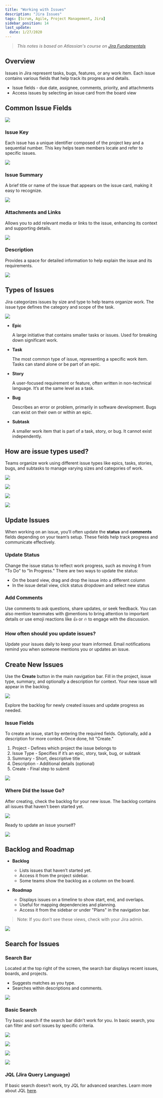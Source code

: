 ```yaml
---
title: "Working with Issues"
description: "Jira Issues"
tags: [Scrum, Agile, Project Management, Jira]
sidebar_position: 14
last_update:
  date: 1/27/2020
---
```



> *This notes is based on Atlassian's course on [Jira Fundamentals](https://community.atlassian.com/t5/Training-Certification-articles/Atlassian-University-Series-Jira-Fundamentals/ba-p/2204206)*


## Overview

Issues in Jira represent tasks, bugs, features, or any work item. Each issue contains various fields that help track its progress and details.

- Issue fields - due date, assignee, comments, priority, and attachments
- Access issues by selecting an issue card from the board view


## Common Issue Fields

<div class='img-center'>

![](/img/docs/commonissuefields.png)  

</div>


### Issue Key

Each issue has a unique identifier composed of the project key and a sequential number. This key helps team members locate and refer to specific issues.


<div class='img-center'>

![](/img/docs/issuekey.png)  

</div>


### Issue Summary

A brief title or name of the issue that appears on the issue card, making it easy to recognize.

<div class='img-center'>

![](/img/docs/issuefieldsummary.png)  

</div>


### Attachments and Links

Allows you to add relevant media or links to the issue, enhancing its context and supporting details.

<div class='img-center'>

![](/img/docs/issuefieldattachlinks.png)  

</div>


### Description

Provides a space for detailed information to help explain the issue and its requirements.

<div class='img-center'>

![](/img/docs/issuedescription.png)  

</div>



## Types of Issues 

Jira categorizes issues by size and type to help teams organize work. The issue type defines the category and scope of the task.

<div class='img-center'>

![](/img/docs/defaulttypeofissues.png)  

</div>

- **Epic**

    A large initiative that contains smaller tasks or issues. Used for breaking down significant work.

- **Task**

    The most common type of issue, representing a specific work item. Tasks can stand alone or be part of an epic.

- **Story**

    A user-focused requirement or feature, often written in non-technical language. It’s at the same level as a task.

- **Bug**

    Describes an error or problem, primarily in software development. Bugs can exist on their own or within an epic.

- **Subtask**

    A smaller work item that is part of a task, story, or bug. It cannot exist independently.
    




## How are issue types used?

Teams organize work using different issue types like epics, tasks, stories, bugs, and subtasks to manage varying sizes and categories of work.

<div class='img-center'>

![](/img/docs/useepic.png)  

</div>

<div class='img-center'>

![](/img/docs/usetasks.png)  

</div>

<div class='img-center'>

![](/img/docs/usebug.png)  

</div>

<div class='img-center'>

![](/img/docs/usesubtasks.png)  

</div>



## Update Issues

When working on an issue, you’ll often update the **status** and **comments** fields depending on your team’s setup. These fields help track progress and communicate effectively.

### Update Status

Change the issue status to reflect work progress, such as moving it from "To Do" to "In Progress." There are two ways to update the status:

- On the board view, drag and drop the issue into a different column
- In the issue detail view, click status dropdown and select new status

### Add Comments

Use comments to ask questions, share updates, or seek feedback. You can also mention teammates with @mentions to bring attention to important details or use emoji reactions like 👍 or 🔥 to engage with the discussion.


### How often should you update issues?

Update your issues daily to keep your team informed. Email notifications remind you when someone mentions you or updates an issue.


## Create New Issues

Use the **Create** button in the main navigation bar. Fill in the project, issue type, summary, and optionally a description for context. Your new issue will appear in the backlog. 

<div class='img-center'>

![](/img/docs/createnewissue1.png)  

</div>

Explore the backlog for newly created issues and update progress as needed.


### Issue Fields

To create an issue, start by entering the required fields. Optionally, add a description for more context. Once done, hit "Create."

1. Project - Defines which project the issue belongs to
2. Issue Type - Specifies if it’s an epic, story, task, bug, or subtask
3. Summary - Short, descriptive title
4. Description - Additional details (optional)
5. Create - Final step to submit

<div class='img-center'>

![](/img/docs/createissuefillupfields.png)  

</div>


### Where Did the Issue Go?

After creating, check the backlog for your new issue. The backlog contains all issues that haven't been started yet. 

<div class='img-center'>

![](/img/docs/backlog.png)  

</div>


Ready to update an issue yourself?

<div class='img-center'>

![](/img/docs/updateissueready.png)  

</div>


## Backlog and Roadmap

- **Backlog**

  - Lists issues that haven’t started yet.
  - Access it from the project sidebar.
  - Some teams show the backlog as a column on the board.

- **Roadmap**

  - Displays issues on a timeline to show start, end, and overlaps.
  - Useful for mapping dependencies and planning.
  - Access it from the sidebar or under "Plans" in the navigation bar.

> Note: If you don’t see these views, check with your Jira admin.


<div class='img-center'>

![](/img/docs/backlogsroadmaps.png)  

</div>



## Search for Issues


### Search Bar 

Located at the top right of the screen, the search bar displays recent issues, boards, and projects.

- Suggests matches as you type.
- Searches within descriptions and comments.

<div class='img-center'>

![](/img/docs/seachbarbasicsearch.png)  

</div>



### Basic Search

Try basic search if the search bar didn't work for you. In basic search, you can filter and sort issues by specific criteria.

<div class='img-center'>

![](/img/docs/bsaicsearch1.png)  

</div>

<div class='img-center'>

![](/img/docs/basicsearch2.png)  

</div>

<div class='img-center'>

![](/img/docs/basicsearch3.png)  

</div>

<div class='img-center'>

![](/img/docs/basicsearch4.png)  

</div>


### JQL (Jira Query Language)

If basic search doesn’t work, try JQL for advanced searches. Learn more about JQL [here](https://support.atlassian.com/jira-software-cloud/docs/what-is-advanced-searching-in-jira-cloud/).
